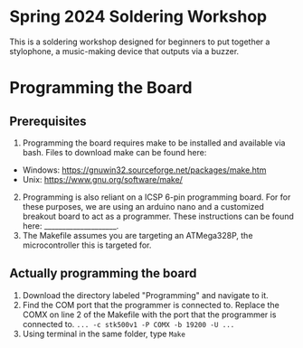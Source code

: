 
# Spring 2024 Soldering Workshop

This is a soldering workshop designed for beginners to put together a stylophone, a music-making device that outputs via a buzzer.


# Programming the Board

## Prerequisites

1. Programming the board requires make to be installed and available via bash. Files to download make can be found here:
* Windows: https://gnuwin32.sourceforge.net/packages/make.htm
* Unix: https://www.gnu.org/software/make/
2. Programming is also reliant on a ICSP 6-pin programming board. For for these purposes, we are using an arduino nano and a customized breakout board to act as a programmer. These instructions can be found here: ____________________.
3. The Makefile assumes you are targeting an ATMega328P, the microcontroller this is targeted for.

## Actually programming the board

1. Download the directory labeled "Programming" and navigate to it. 
2. Find the COM port that the programmer is connected to. Replace the COMX on line 2 of the Makefile with the port that the programmer is connected to. 
    `... -c stk500v1 -P COMX -b 19200 -U ...`
3. Using terminal in the same folder, type `Make`


